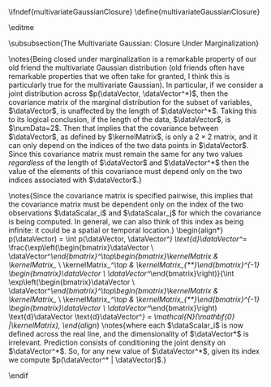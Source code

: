 \ifndef{multivariateGaussianClosure}
\define{multivariateGaussianClosure}

\editme

\subsubsection{The Multivariate Gaussian: Closure Under Marginalization}

\notes{Being closed under marginalization is a remarkable property of our old
friend the multivariate Gaussian distribution (old friends often have
remarkable properties that we often take for granted, I think this is
particularly true for the multivariate Gaussian). In particular, if we
consider a joint distribution across $p(\dataVector, \dataVector^*)$,
then the covariance matrix of the marginal distribution for the subset
of variables, $\dataVector$, is unaffected by the length of
$\dataVector^*$. Taking this to its logical conclusion, if the length of
the data, $\dataVector$, is $\numData=2$. Then that implies that the
covariance between $\dataVector$, as defined by $\kernelMatrix$, is only
a $2\times 2$ matrix, and it can only depend on the indices of the two
data points in $\dataVector$. Since this covariance matrix must remain
the same for any two values *regardless* of the length of $\dataVector$
and $\dataVector^*$ then the value of the elements of this covariance
must depend only on the two indices associated with $\dataVector$.}

\notes{Since the covariance matrix is specified pairwise, this implies that the covariance matrix must be dependent only  on the index
of the two observations $\dataScalar_i$ and $\dataScalar_j$ for which
the covariance is being computed. In general, we can also think of this
index as being infinite: it could be a spatial or temporal location.}
\begin{align*} 
p(\dataVector) = \int p(\dataVector, \dataVector^*)
\text{d}\dataVector^*=
\frac{\exp\left(\begin{bmatrix}\dataVector \\
\dataVector^*\end{bmatrix}^\top\begin{bmatrix}\kernelMatrix &
\kernelMatrix_* \\ \kernelMatrix_*^\top &
\kernelMatrix_{**}\end{bmatrix}^{-1} \begin{bmatrix}\dataVector \\
\dataVector^*\end{bmatrix}\right)}{\int
\exp\left(\begin{bmatrix}\dataVector \\
\dataVector^*\end{bmatrix}^\top\begin{bmatrix}\kernelMatrix &
\kernelMatrix_* \\ \kernelMatrix_*^\top &
\kernelMatrix_{**}\end{bmatrix}^{-1} \begin{bmatrix}\dataVector \\
\dataVector^*\end{bmatrix}\right) \text{d}\dataVector
\text{d}\dataVector^*} = \mathcal{N}(\mathbf{0} |\kernelMatrix),
\end{align*}
\notes{where each $\dataScalar_i$ is now defined across the real line, and the
dimensionality of $\dataVector*$ is irrelevant. Prediction consists of
conditioning the joint density on $\dataVector^*$. So, for any new value
of $\dataVector^*$, given its index we compute
$p(\dataVector^* | \dataVector)$.}

\endif
